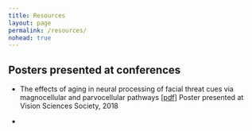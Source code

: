 ```yaml
---
title: Resources
layout: page
permalink: /resources/
nohead: true
---
```


## Posters presented at conferences
* The effects of aging in neural processing of facial threat cues via magnocellular and parvocellular pathways [[pdf]](../images/Im_et_al_VSS_2018.pdf)
  Poster presented at Vision Sciences Society, 2018
  
* 
